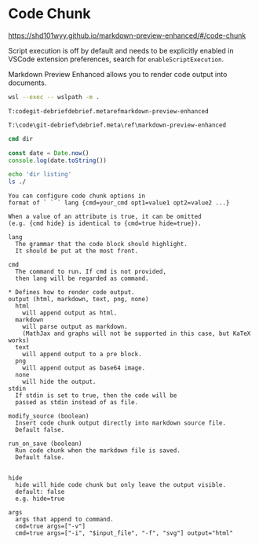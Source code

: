 # Code Chunk

https://shd101wyy.github.io/markdown-preview-enhanced/#/code-chunk

Script execution is off by default and needs to be explicitly enabled in VSCode extension preferences, search for `enableScriptExecution`.

Markdown Preview Enhanced allows you to render code output into documents.

```bash {cmd=true}
wsl --exec -- wslpath -m .
```

`T:codegit-debriefdebrief.metarefmarkdown-preview-enhanced`

`T:\code\git-debrief\debrief.meta\ref\markdown-preview-enhanced`


```cmd {cmd=true}
cmd dir
```


```javascript {cmd="node"}
const date = Date.now()
console.log(date.toString())
```

```bash {cmd="bash"}
echo 'dir listing'
ls ./
```




```
You can configure code chunk options in 
format of ` ` ` lang {cmd=your_cmd opt1=value1 opt2=value2 ...}

When a value of an attribute is true, it can be omitted 
(e.g. {cmd hide} is identical to {cmd=true hide=true}).

lang
  The grammar that the code block should highlight. 
  It should be put at the most front.

cmd
  The command to run. If cmd is not provided,
  then lang will be regarded as command.

* Defines how to render code output.
output (html, markdown, text, png, none)
  html
    will append output as html.
  markdown
    will parse output as markdown.
    (MathJax and graphs will not be supported in this case, but KaTeX works)
  text
    will append output to a pre block.
  png
    will append output as base64 image.
  none
    will hide the output.
stdin
  If stdin is set to true, then the code will be 
  passed as stdin instead of as file.

modify_source (boolean)
  Insert code chunk output directly into markdown source file.
  Default false.

run_on_save (boolean)
  Run code chunk when the markdown file is saved.
  Default false.


hide
  hide will hide code chunk but only leave the output visible.
  default: false
  e.g. hide=true

args
  args that append to command.
  cmd=true args=["-v"]
  cmd=true args=["-i", "$input_file", "-f", "svg"] output="html"
```
